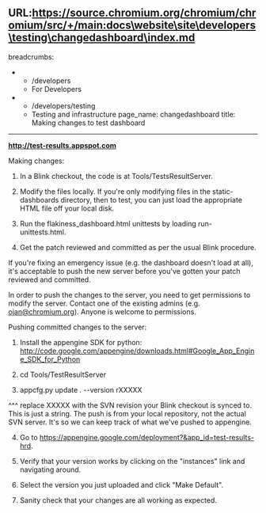 URL:https://source.chromium.org/chromium/chromium/src/+/main:docs\website\site\developers\testing\changedashboard\index.md
---
breadcrumbs:
- - /developers
  - For Developers
- - /developers/testing
  - Testing and infrastructure
page_name: changedashboard
title: Making changes to test dashboard
---

**http://test-results.appspot.com**

Making changes:

1. In a Blink checkout, the code is at Tools/TestsResultServer.

2. Modify the files locally. If you're only modifying files in the
static-dashboards directory, then to test, you can just load the appropriate
HTML file off your local disk.

3. Run the flakiness_dashboard.html unittests by loading run-unittests.html.

4. Get the patch reviewed and committed as per the usual Blink procedure.

If you're fixing an emergency issue (e.g. the dashboard doesn't load at all),
it's acceptable to push the new server before you've gotten your patch reviewed
and committed.

In order to push the changes to the server, you need to get permissions to
modify the server. Contact one of the existing admins (e.g. ojan@chromium.org).
Anyone is welcome to permissions.

Pushing committed changes to the server:

1. Install the appengine SDK for python:
<http://code.google.com/appengine/downloads.html#Google_App_Engine_SDK_for_Python>

2. cd Tools/TestResultServer

3. appcfg.py update . --version rXXXXX

^^^ replace XXXXX with the SVN revision your Blink checkout is synced to. This
is just a string. The push is from your local repository, not the actual SVN
server. It's so we can keep track of what we've pushed to appengine.

4. Go to <https://appengine.google.com/deployment?&app_id=test-results-hrd>.

5. Verify that your version works by clicking on the "instances" link and
navigating around.

6. Select the version you just uploaded and click "Make Default".

7. Sanity check that your changes are all working as expected.

